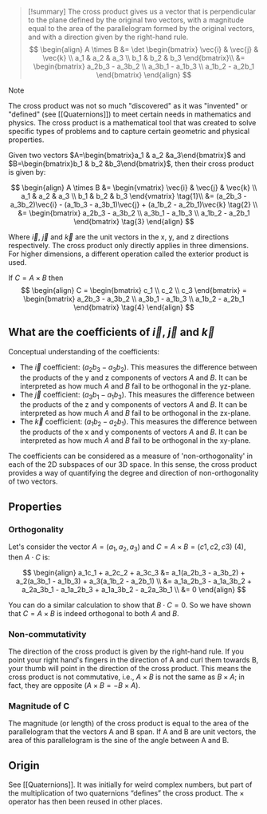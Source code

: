 
> [!summary] 
> The cross product gives us a vector that is perpendicular to the plane defined by the original two vectors, with a magnitude equal to the area of the parallelogram formed by the original vectors, and with a direction given by the right-hand rule.
> $$
> \begin{align}
> A \times B &= 
> \det \begin{bmatrix} 
>     \vec{i} & \vec{j} & \vec{k} \\
>     a_1 & a_2 & a_3 \\
>     b_1 & b_2 & b_3
> \end{bmatrix}\\
> &= \begin{bmatrix}
> a_2b_3 - a_3b_2 \\ a_3b_1 - a_1b_3 \\ a_1b_2 - a_2b_1
> \end{bmatrix}
> \end{align}
> $$


> [!NOTE]
> The cross product was not so much "discovered" as it was "invented" or "defined" (see [[Quaternions]]) to meet certain needs in mathematics and physics. The cross product is a mathematical tool that was created to solve specific types of problems and to capture certain geometric and physical properties.


Given two vectors $A=\begin{bmatrix}a_1 & a_2 &a_3\end{bmatrix}$ and $B=\begin{bmatrix}b_1 & b_2 &b_3\end{bmatrix}$, then their cross product is given by:

$$
\begin{align}
A \times B &= 
\begin{vmatrix} 
    \vec{i} & \vec{j} & \vec{k} \\
    a_1 & a_2 & a_3 \\
    b_1 & b_2 & b_3
\end{vmatrix} \tag{1}\\
&= (a_2b_3 - a_3b_2)\vec{i} - (a_1b_3 - a_3b_1)\vec{j} + (a_1b_2 - a_2b_1)\vec{k} \tag{2} \\
&= \begin{bmatrix}
a_2b_3 - a_3b_2 \\ a_3b_1 - a_1b_3 \\ a_1b_2 - a_2b_1
\end{bmatrix} \tag{3}
\end{align}
$$

Where $\vec{i}$, $\vec{j}$ and $\vec{k}$ are the unit vectors in the x, y, and z directions respectively. The cross product only directly applies in three dimensions. For higher dimensions, a different operation called the exterior product is used.

If $C=A \times B$ then
$$
\begin{align}
C = \begin{bmatrix} c_1 \\ c_2 \\ c_3 \end{bmatrix} = \begin{bmatrix}
a_2b_3 - a_3b_2 \\ a_3b_1 - a_1b_3 \\ a_1b_2 - a_2b_1
\end{bmatrix} \tag{4}
\end{align}
$$
## What are the coefficients of $\vec{i}$, $\vec{j}$ and $\vec{k}$

Conceptual understanding of the coefficients:
- The $\vec{i}$ coefficient: $(a_2b_3 - a_3b_2)$. This measures the difference between the products of the y and z components of vectors $A$ and $B$. It can be interpreted as how much $A$ and $B$ fail to be orthogonal in the yz-plane.
- The $\vec{j}$ coefficient: $(a_3b_1 - a_1b_3)$. This measures the difference between the products of the z and y components of vectors $A$ and $B$. It can be interpreted as how much $A$ and $B$ fail to be orthogonal in the zx-plane.
- The $\vec{k}$ coefficient: $(a_1b_2 - a_2b_1)$. This measures the difference between the products of the x and y components of vectors $A$ and $B$. It can be interpreted as how much $A$ and $B$ fail to be orthogonal in the xy-plane.

The coefficients can be considered as a measure of 'non-orthogonality' in each of the 2D subspaces of our 3D space. In this sense, the cross product provides a way of quantifying the degree and direction of non-orthogonality of two vectors.

## Properties
### Orthogonality
Let's consider the vector $A = (a_1, a_2, a_3)$ and $C = A \times B = (c1, c2, c3)$ (4), then $A \cdot C$ is:

$$
\begin{align}
a_1c_1 + a_2c_2 + a_3c_3 
&= a_1(a_2b_3 - a_3b_2) + a_2(a_3b_1 - a_1b_3) + a_3(a_1b_2 - a_2b_1) \\
&= a_1a_2b_3 - a_1a_3b_2 + a_2a_3b_1 - a_1a_2b_3 + a_1a_3b_2 - a_2a_3b_1 \\
&= 0
\end{align}
$$

You can do a similar calculation to show that $B \cdot C = 0$. So we have shown that $C = A \times B$ is indeed orthogonal to both $A$ and $B$.

### Non-commutativity

The direction of the cross product is given by the right-hand rule. If you point your right hand's fingers in the direction of A and curl them towards B, your thumb will point in the direction of the cross product. This means the cross product is not commutative, i.e., $A \times B$ is not the same as $B \times A$; in fact, they are opposite ($A \times B = - B \times A$).

### Magnitude of C

The magnitude (or length) of the cross product is equal to the area of the parallelogram that the vectors A and B span. If A and B are unit vectors, the area of this parallelogram is the sine of the angle between A and B.


## Origin
See [[Quaternions]].  It was initially for weird complex numbers, but part of the multiplication of two quaternions “defines” the cross product. The $\times$ operator has then been reused in other places. 